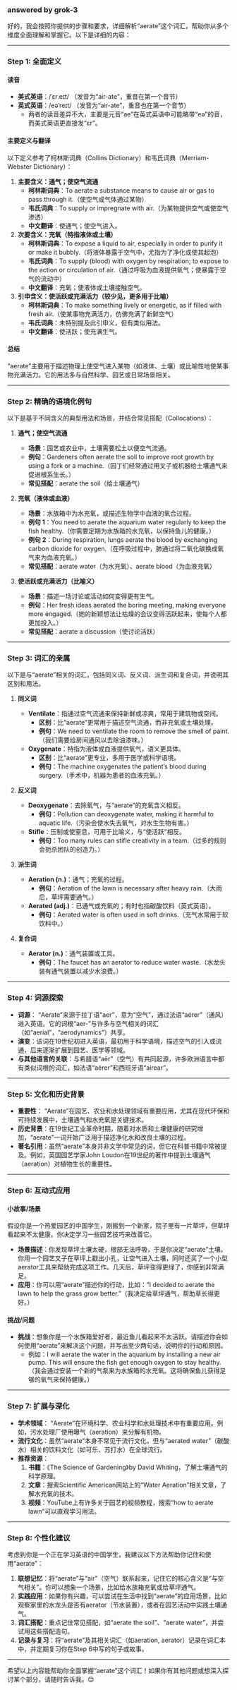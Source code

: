### answered by grok-3
好的，我会按照你提供的步骤和要求，详细解析“aerate”这个词汇，帮助你从多个维度全面理解和掌握它。以下是详细的内容：

---

### Step 1: 全面定义
#### 读音
- **美式英语**：/ˈɛr.eɪt/ （发音为“air-ate”，重音在第一个音节）
- **英式英语**：/eəˈreɪt/ （发音为“air-ate”，重音也在第一个音节）
  - 两者的读音差异不大，主要是元音“ae”在英式英语中可能略带“eə”的音，而美式英语更直接发“ɛr”。

#### 主要定义与翻译
以下定义参考了柯林斯词典（Collins Dictionary）和韦氏词典（Merriam-Webster Dictionary）：
1. **主要含义：通气；使空气流通**
   - **柯林斯词典**：To aerate a substance means to cause air or gas to pass through it.（使空气或气体通过某物）
   - **韦氏词典**：To supply or impregnate with air.（为某物提供空气或使空气渗透）
   - **中文翻译**：使通气；使空气进入。
2. **次要含义：充氧（特指液体或土壤）**
   - **柯林斯词典**：To expose a liquid to air, especially in order to purify it or make it bubbly.（将液体暴露于空气中，尤指为了净化或使其起泡）
   - **韦氏词典**：To supply (blood) with oxygen by respiration; to expose to the action or circulation of air.（通过呼吸为血液提供氧气；使暴露于空气的流动中）
   - **中文翻译**：充氧；使液体或土壤接触空气。
3. **引申含义：使活跃或充满活力（较少见，更多用于比喻）**
   - **柯林斯词典**：To make something lively or energetic, as if filled with fresh air.（使某事物充满活力，仿佛充满了新鲜空气）
   - **韦氏词典**：未特别提及此引申义，但有类似用法。
   - **中文翻译**：使活跃；使充满生气。

#### 总结
“aerate”主要用于描述物理上使空气进入某物（如液体、土壤）或比喻性地使某事物充满活力。它的用法多与自然科学、园艺或日常场景相关。

---

### Step 2: 精确的语境化例句
以下是基于不同含义的典型用法和场景，并结合常见搭配（Collocations）：

1. **通气；使空气流通**
   - **场景**：园艺或农业中，土壤需要松土以便空气流通。
   - **例句**：Gardeners often aerate the soil to improve root growth by using a fork or a machine.（园丁们经常通过用叉子或机器给土壤通气来促进根系生长。）
   - **常见搭配**：aerate the soil（给土壤通气）

2. **充氧（液体或血液）**
   - **场景**：水族箱中为水充氧，或描述生物学中血液的氧合过程。
   - **例句 1**：You need to aerate the aquarium water regularly to keep the fish healthy.（你需要定期为水族箱的水充氧，以保持鱼儿的健康。）
   - **例句 2**：During respiration, lungs aerate the blood by exchanging carbon dioxide for oxygen.（在呼吸过程中，肺通过将二氧化碳换成氧气来为血液充氧。）
   - **常见搭配**：aerate water（为水充氧）、aerate blood（为血液充氧）

3. **使活跃或充满活力（比喻义）**
   - **场景**：描述一场讨论或活动如何变得更有生气。
   - **例句**：Her fresh ideas aerated the boring meeting, making everyone more engaged.（她的新颖想法让枯燥的会议变得活跃起来，使每个人都更加投入。）
   - **常见搭配**：aerate a discussion（使讨论活跃）

---

### Step 3: 词汇的亲属
以下是与“aerate”相关的词汇，包括同义词、反义词、派生词和复合词，并说明其区别和用法。

1. **同义词**
   - **Ventilate**：指通过空气流通来保持新鲜或凉爽，常用于建筑物或空间。
     - **区别**：比“aerate”更常用于描述空气流通，而非充氧或土壤处理。
     - **例句**：We need to ventilate the room to remove the smell of paint.（我们需要给房间通风以去除油漆味。）
   - **Oxygenate**：特指为液体或血液提供氧气，语义更具体。
     - **区别**：比“aerate”更专业，多用于医学或科学语境。
     - **例句**：The machine oxygenates the patient’s blood during surgery.（手术中，机器为患者的血液充氧。）

2. **反义词**
   - **Deoxygenate**：去除氧气，与“aerate”的充氧含义相反。
     - **例句**：Pollution can deoxygenate water, making it harmful to aquatic life.（污染会使水失去氧气，对水生生物有害。）
   - **Stifle**：压制或使窒息，可用于比喻义，与“使活跃”相反。
     - **例句**：Too many rules can stifle creativity in a team.（过多的规则会扼杀团队的创造力。）

3. **派生词**
   - **Aeration (n.)**：通气；充氧的过程。
     - **例句**：Aeration of the lawn is necessary after heavy rain.（大雨后，草坪需要通气。）
   - **Aerated (adj.)**：已通气或充氧的；有时也指碳酸饮料（英式英语）。
     - **例句**：Aerated water is often used in soft drinks.（充气水常用于软饮料中。）

4. **复合词**
   - **Aerator (n.)**：通气装置或工具。
     - **例句**：The faucet has an aerator to reduce water waste.（水龙头装有通气装置以减少水浪费。）

---

### Step 4: 词源探索
- **词源**： “Aerate”来源于拉丁语“aer”，意为“空气”，通过法语“aérer”（通风）进入英语。它的词根“aer-”与许多与空气相关的词汇（如“aerial”，“aerodynamics”）共享。
- **演变**：该词在19世纪初进入英语，最初用于科学语境，描述空气的引入或流通，后来逐渐扩展到园艺、医学等领域。
- **与其他语言的关联**：与希腊语“aēr”（空气）有共同起源，许多欧洲语言中都有类似词根的词汇，如法语“aérer”和西班牙语“airear”。

---

### Step 5: 文化和历史背景
- **重要性**： “Aerate”在园艺、农业和水处理领域有重要应用，尤其在现代环保和可持续发展中，土壤通气和水充氧是关键技术。
- **历史背景**：在19世纪工业革命时期，随着对水质和土壤健康的研究增加，“aerate”一词开始广泛用于描述净化水和改良土壤的过程。
- **著名引用**：虽然“aerate”本身并非文学中常见的词，但它在科普书籍中常被提及。例如，英国园艺学家John Loudon在19世纪的著作中提到土壤通气（aeration）对植物生长的重要性。

---

### Step 6: 互动式应用
#### 小故事/场景
假设你是一个热爱园艺的中国学生，刚搬到一个新家，院子里有一片草坪，但草坪看起来不太健康。你决定学习一些园艺技巧来改善它。
- **场景描述**：你发现草坪土壤太硬，根部无法呼吸，于是你决定“aerate”土壤。你用一个园艺叉子在草坪上戳出小孔，让空气进入土壤，同时还买了一个小型aerator工具来帮助完成这项工作。几天后，草坪变得更绿了，你感到非常满足。
- **应用**：你可以用“aerate”描述你的行动，比如：“I decided to aerate the lawn to help the grass grow better.”（我决定给草坪通气，帮助草长得更好。）

#### 挑战/问题
- **挑战**：想象你是一个水族箱爱好者，最近鱼儿看起来不太活跃。请描述你会如何使用“aerate”来解决这个问题，并写出至少两句话，说明你的行动和原因。
  - 例如：I will aerate the water in the aquarium by installing a new air pump. This will ensure the fish get enough oxygen to stay healthy.（我会通过安装一个新的气泵来为水族箱的水充氧。这将确保鱼儿获得足够的氧气来保持健康。）

---

### Step 7: 扩展与深化
- **学术领域**： “Aerate”在环境科学、农业科学和水处理技术中有重要应用。例如，污水处理厂使用曝气（aeration）来分解有机物。
- **流行文化**：虽然“aerate”本身不常见于流行文化，但与“aerated water”（碳酸水）相关的饮料文化（如可乐、苏打水）在全球流行。
- **推荐资源**：
  1. **书籍**：《The Science of Gardening》by David Whiting，了解土壤通气的科学原理。
  2. **文章**：搜索Scientific American网站上的“Water Aeration”相关文章，了解水充氧的技术。
  3. **视频**：YouTube上有许多关于园艺的视频教程，搜索“how to aerate lawn”可以直观学习用法。

---

### Step 8: 个性化建议
考虑到你是一个正在学习英语的中国学生，我建议以下方法帮助你记住和使用“aerate”：
1. **联想记忆**：将“aerate”与“air”（空气）联系起来，记住它的核心含义是“与空气相关”。你可以想象一个场景，比如给水族箱充氧或给草坪通气。
2. **实践应用**：如果你有兴趣，可以尝试在生活中找到“aerate”的应用场景，比如观察家里的水龙头是否有aerator（节水装置），或者在园艺活动中实践土壤通气。
3. **词汇搭配**：重点记住常见搭配，如“aerate the soil”、“aerate water”，并尝试用这些搭配造句。
4. **记录与复习**：将“aerate”及其相关词汇（如aeration, aerator）记录在词汇本中，并定期复习你在Step 6中写的句子或故事。

---

希望以上内容能帮助你全面掌握“aerate”这个词汇！如果你有其他问题或想深入探讨某个部分，请随时告诉我。😊